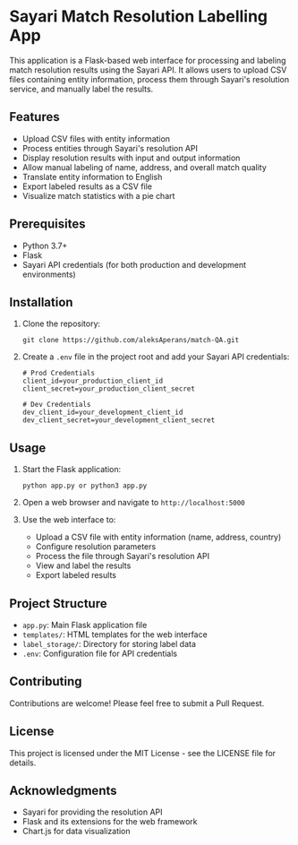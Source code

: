 # Sayari Match Resolution Labelling App

This application is a Flask-based web interface for processing and labeling match resolution results using the Sayari API. It allows users to upload CSV files containing entity information, process them through Sayari's resolution service, and manually label the results.

## Features

- Upload CSV files with entity information
- Process entities through Sayari's resolution API
- Display resolution results with input and output information
- Allow manual labeling of name, address, and overall match quality
- Translate entity information to English
- Export labeled results as a CSV file
- Visualize match statistics with a pie chart

## Prerequisites

- Python 3.7+
- Flask
- Sayari API credentials (for both production and development environments)

## Installation

1. Clone the repository:
   ```
   git clone https://github.com/aleksAperans/match-QA.git
   ```


2. Create a `.env` file in the project root and add your Sayari API credentials:
   ```
   # Prod Credentials
   client_id=your_production_client_id
   client_secret=your_production_client_secret

   # Dev Credentials
   dev_client_id=your_development_client_id
   dev_client_secret=your_development_client_secret
   ```

## Usage

1. Start the Flask application:
   ```
   python app.py or python3 app.py
   ```

2. Open a web browser and navigate to `http://localhost:5000`

3. Use the web interface to:
   - Upload a CSV file with entity information (name, address, country)
   - Configure resolution parameters
   - Process the file through Sayari's resolution API
   - View and label the results
   - Export labeled results

## Project Structure

- `app.py`: Main Flask application file
- `templates/`: HTML templates for the web interface
- `label_storage/`: Directory for storing label data
- `.env`: Configuration file for API credentials

## Contributing

Contributions are welcome! Please feel free to submit a Pull Request.

## License

This project is licensed under the MIT License - see the LICENSE file for details.

## Acknowledgments

- Sayari for providing the resolution API
- Flask and its extensions for the web framework
- Chart.js for data visualization

